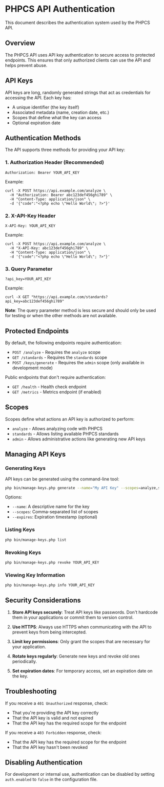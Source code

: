# PHPCS API Authentication

This document describes the authentication system used by the PHPCS API.

## Overview

The PHPCS API uses API key authentication to secure access to protected endpoints. This ensures that only authorized clients can use the API and helps prevent abuse.

## API Keys

API keys are long, randomly generated strings that act as credentials for accessing the API. Each key has:

- A unique identifier (the key itself)
- Associated metadata (name, creation date, etc.)
- Scopes that define what the key can access
- Optional expiration date

## Authentication Methods

The API supports three methods for providing your API key:

### 1. Authorization Header (Recommended)

```
Authorization: Bearer YOUR_API_KEY
```

Example:
```
curl -X POST https://api.example.com/analyze \
  -H "Authorization: Bearer abc123def456ghi789" \
  -H "Content-Type: application/json" \
  -d '{"code":"<?php echo \"Hello World\"; ?>"}'
```

### 2. X-API-Key Header

```
X-API-Key: YOUR_API_KEY
```

Example:
```
curl -X POST https://api.example.com/analyze \
  -H "X-API-Key: abc123def456ghi789" \
  -H "Content-Type: application/json" \
  -d '{"code":"<?php echo \"Hello World\"; ?>"}'
```

### 3. Query Parameter

```
?api_key=YOUR_API_KEY
```

Example:
```
curl -X GET "https://api.example.com/standards?api_key=abc123def456ghi789"
```

**Note**: The query parameter method is less secure and should only be used for testing or when the other methods are not available.

## Protected Endpoints

By default, the following endpoints require authentication:

- `POST /analyze` - Requires the `analyze` scope
- `GET /standards` - Requires the `standards` scope
- `POST /keys/generate` - Requires the `admin` scope (only available in development mode)

Public endpoints that don't require authentication:

- `GET /health` - Health check endpoint
- `GET /metrics` - Metrics endpoint (if enabled)

## Scopes

Scopes define what actions an API key is authorized to perform:

- `analyze` - Allows analyzing code with PHPCS
- `standards` - Allows listing available PHPCS standards
- `admin` - Allows administrative actions like generating new API keys

## Managing API Keys

### Generating Keys

API keys can be generated using the command-line tool:

```bash
php bin/manage-keys.php generate --name="My API Key" --scopes=analyze,standards
```

Options:
- `--name`: A descriptive name for the key
- `--scopes`: Comma-separated list of scopes
- `--expires`: Expiration timestamp (optional)

### Listing Keys

```bash
php bin/manage-keys.php list
```

### Revoking Keys

```bash
php bin/manage-keys.php revoke YOUR_API_KEY
```

### Viewing Key Information

```bash
php bin/manage-keys.php info YOUR_API_KEY
```

## Security Considerations

1. **Store API keys securely**: Treat API keys like passwords. Don't hardcode them in your applications or commit them to version control.

2. **Use HTTPS**: Always use HTTPS when communicating with the API to prevent keys from being intercepted.

3. **Limit key permissions**: Only grant the scopes that are necessary for your application.

4. **Rotate keys regularly**: Generate new keys and revoke old ones periodically.

5. **Set expiration dates**: For temporary access, set an expiration date on the key.

## Troubleshooting

If you receive a `401 Unauthorized` response, check:
- That you're providing the API key correctly
- That the API key is valid and not expired
- That the API key has the required scope for the endpoint

If you receive a `403 Forbidden` response, check:
- That the API key has the required scope for the endpoint
- That the API key hasn't been revoked

## Disabling Authentication

For development or internal use, authentication can be disabled by setting `auth.enabled` to `false` in the configuration file.
